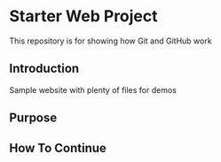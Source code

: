 # Starter Web Project

This repository is for showing how Git and GitHub work

## Introduction

Sample website with plenty of files for demos

## Purpose

## How To Continue

